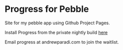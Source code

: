 # Progress for Pebble
Site for my pebble app using Github Project Pages.

Install Progress from the private nightly build [here](https://apps.getpebble.com/en_US/application/56ad85eed3cf022d44000001)

Email progress at andrewparadi.com to join the waitlist.
